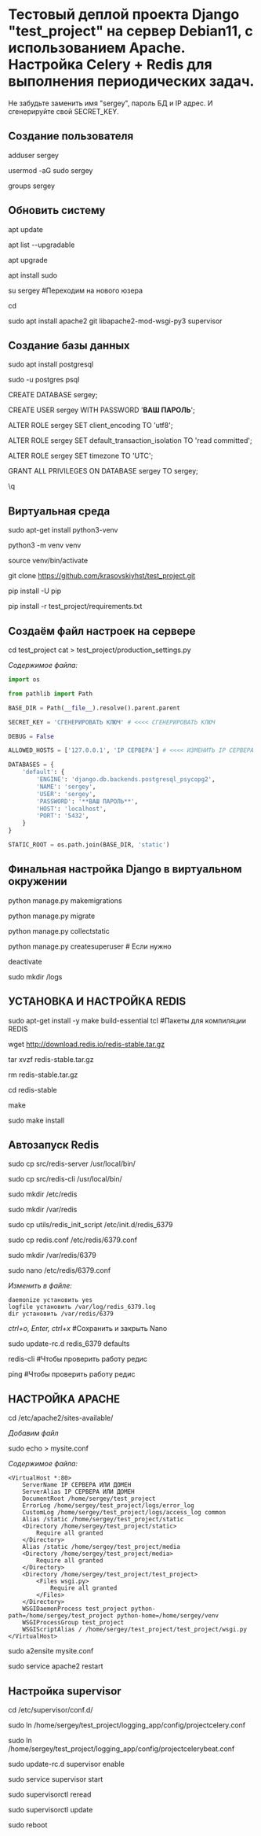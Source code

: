 Тестовый деплой проекта Django "test_project" на сервер Debian11, с использованием Apache. Настройка Celery + Redis для выполнения периодических задач.
===========
Не забудьте заменить имя "sergey", пароль БД и IP адрес. И сгенерируйте свой SECRET_KEY.

Создание пользователя
-----------
adduser sergey

usermod -aG sudo sergey

groups sergey

Обновить систему
-----------
apt update

apt list --upgradable

apt upgrade

apt install sudo

su sergey	#Переходим на нового юзера

cd

sudo apt install apache2 git libapache2-mod-wsgi-py3 supervisor

Создание базы данных
-----------
sudo apt install postgresql

sudo -u postgres psql

CREATE DATABASE sergey;

CREATE USER sergey WITH PASSWORD '**ВАШ ПАРОЛЬ**';

ALTER ROLE sergey SET client_encoding TO 'utf8';

ALTER ROLE sergey SET default_transaction_isolation TO 'read committed';

ALTER ROLE sergey SET timezone TO 'UTC';

GRANT ALL PRIVILEGES ON DATABASE sergey TO sergey;

\q


Виртуальная среда
-----------
sudo apt-get install python3-venv

python3 -m venv venv

source venv/bin/activate

git clone https://github.com/krasovskiyhst/test_project.git

pip install -U pip

pip install -r test_project/requirements.txt


Создаём файл настроек на сервере
-----------
cd test_project
cat > test_project/production_settings.py

*Содержимое файла:*
``` Python
import os

from pathlib import Path

BASE_DIR = Path(__file__).resolve().parent.parent

SECRET_KEY = 'СГЕНЕРИРОВАТЬ КЛЮЧ' # <<<< СГЕНЕРИРОВАТЬ КЛЮЧ

DEBUG = False

ALLOWED_HOSTS = ['127.0.0.1', 'IP СЕРВЕРА'] # <<<< ИЗМЕНИТЬ IP СЕРВЕРА

DATABASES = {
    'default': {
        'ENGINE': 'django.db.backends.postgresql_psycopg2',
        'NAME': 'sergey',
        'USER': 'sergey',
        'PASSWORD': '**ВАШ ПАРОЛЬ**',
        'HOST': 'localhost',
        'PORT': '5432',
    }
}

STATIC_ROOT = os.path.join(BASE_DIR, 'static')
```

Финальная настройка Django в виртуальном окружении
-----------
python manage.py makemigrations

python manage.py migrate

python manage.py collectstatic

python manage.py createsuperuser # Если нужно

deactivate

sudo mkdir /logs


УСТАНОВКА И НАСТРОЙКА REDIS
-----------
sudo apt-get install -y make build-essential tcl #Пакеты для компиляции REDIS

wget http://download.redis.io/redis-stable.tar.gz

tar xvzf redis-stable.tar.gz

rm redis-stable.tar.gz

cd redis-stable

make

sudo make install

Автозапуск Redis
-----------
sudo cp src/redis-server /usr/local/bin/

sudo cp src/redis-cli /usr/local/bin/

sudo mkdir /etc/redis

sudo mkdir /var/redis

sudo cp utils/redis_init_script /etc/init.d/redis_6379


sudo cp redis.conf /etc/redis/6379.conf

sudo mkdir /var/redis/6379

sudo nano /etc/redis/6379.conf

*Изменить в файле:*

```
daemonize установить yes
logfile установить /var/log/redis_6379.log
dir установить /var/redis/6379
```

*ctrl+o, Enter, ctrl+x* #Сохранить и закрыть Nano

sudo update-rc.d redis_6379 defaults

redis-cli	#Чтобы проверить работу редис

ping	#Чтобы проверить работу редис


НАСТРОЙКА APACHE
-----------
cd /etc/apache2/sites-available/

*Добавим файл*

sudo echo > mysite.conf

*Содержимое файла:*
```
<VirtualHost *:80>
	ServerName IP СЕРВЕРА ИЛИ ДОМЕН
	ServerAlias IP СЕРВЕРА ИЛИ ДОМЕН
	DocumentRoot /home/sergey/test_project
	ErrorLog /home/sergey/test_project/logs/error_log
	CustomLog /home/sergey/test_project/logs/access_log common
	Alias /static /home/sergey/test_project/static
	<Directory /home/sergey/test_project/static>
		Require all granted
	</Directory>
	Alias /static /home/sergey/test_project/media
	<Directory /home/sergey/test_project/media>
		Require all granted
	</Directory>
	<Directory /home/sergey/test_project/test_project>
		<Files wsgi.py>
			Require all granted
		</Files>
	</Directory>
	WSGIDaemonProcess test_project python-path=/home/sergey/test_project python-home=/home/sergey/venv
	WSGIProcessGroup test_project
	WSGIScriptAlias / /home/sergey/test_project/test_project/wsgi.py
</VirtualHost>
```

sudo a2ensite mysite.conf

sudo service apache2 restart


Настройка supervisor
-----------
cd /etc/supervisor/conf.d/

sudo ln /home/sergey/test_project/logging_app/config/projectcelery.conf

sudo ln /home/sergey/test_project/logging_app/config/projectcelerybeat.conf

sudo update-rc.d supervisor enable

sudo service supervisor start

sudo supervisorctl reread

sudo supervisorctl update

sudo reboot
